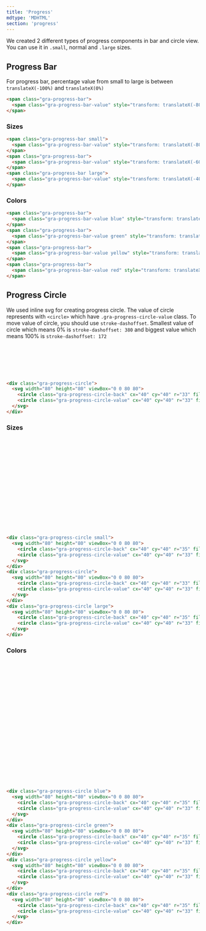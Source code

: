 ```yaml
---
title: 'Progress'
mdtype: 'MDHTML'
section: 'progress'
---
```


We created 2 different types of progress components in bar and circle view. You can use it in `.small`, normal and `.large` sizes.


## Progress Bar

For progress bar, percentage value from small to large is between `translateX(-100%)` and `translateX(0%)`

<div class="gra-doc-s-wrapper">
  <span class="gra-progress-bar">
    <span class="gra-progress-bar-value" style="transform: translateX(-80%);"></span>
  </span>
</div>

```html
<span class="gra-progress-bar">
  <span class="gra-progress-bar-value" style="transform: translateX(-80%);"></span>
</span>
```

### Sizes

<div class="gra-doc-s-wrapper">
  <span class="gra-progress-bar small">
    <span class="gra-progress-bar-value" style="transform: translateX(-80%);"></span>
  </span>
  <span class="gra-progress-bar">
    <span class="gra-progress-bar-value" style="transform: translateX(-60%);"></span>
  </span>
  <span class="gra-progress-bar large">
    <span class="gra-progress-bar-value" style="transform: translateX(-40%);"></span>
  </span>
</div>

```html
<span class="gra-progress-bar small">
  <span class="gra-progress-bar-value" style="transform: translateX(-80%);"></span>
</span>
<span class="gra-progress-bar">
  <span class="gra-progress-bar-value" style="transform: translateX(-60%);"></span>
</span>
<span class="gra-progress-bar large">
  <span class="gra-progress-bar-value" style="transform: translateX(-40%);"></span>
</span>
```

### Colors

<div class="gra-doc-s-wrapper">
  <span class="gra-progress-bar">
    <span class="gra-progress-bar-value blue" style="transform: translateX(-70%);"></span>
  </span>
  <span class="gra-progress-bar">
    <span class="gra-progress-bar-value green" style="transform: translateX(-60%);"></span>
  </span>
  <span class="gra-progress-bar">
    <span class="gra-progress-bar-value yellow" style="transform: translateX(-50%);"></span>
  </span>
  <span class="gra-progress-bar">
    <span class="gra-progress-bar-value red" style="transform: translateX(-40%);"></span>
  </span>
</div>

```html
<span class="gra-progress-bar">
  <span class="gra-progress-bar-value blue" style="transform: translateX(-70%);"></span>
</span>
<span class="gra-progress-bar">
  <span class="gra-progress-bar-value green" style="transform: translateX(-60%);"></span>
</span>
<span class="gra-progress-bar">
  <span class="gra-progress-bar-value yellow" style="transform: translateX(-50%);"></span>
</span>
<span class="gra-progress-bar">
  <span class="gra-progress-bar-value red" style="transform: translateX(-40%);"></span>
</span>
```

## Progress Circle

We used inline svg for creating progress circle. The value of circle represents with `<circle>` which have `.gra-progress-circle-value` class. To move value of circle, you should use `stroke-dashoffset`. Smallest value of circle which means 0% is `stroke-dashoffset: 380` and biggest value which means 100% is `stroke-dashoffset: 172`

<div class="gra-doc-s-wrapper">
  <div class="gra-progress-circle">
    <svg width="80" height="80" viewBox="0 0 80 80">
      <circle class="gra-progress-circle-back" cx="40" cy="40" r="33" fill="none"></circle>
      <circle class="gra-progress-circle-value" cx="40" cy="40" r="33" fill="none" style="stroke-dashoffset: 240"></circle>
    </svg>
  </div>
</div>

```html
<div class="gra-progress-circle">
  <svg width="80" height="80" viewBox="0 0 80 80">
    <circle class="gra-progress-circle-back" cx="40" cy="40" r="33" fill="none"></circle>
    <circle class="gra-progress-circle-value" cx="40" cy="40" r="33" fill="none" style="stroke-dashoffset: 240"></circle>
  </svg>
</div>
```

### Sizes

<div class="gra-doc-s-wrapper gra-progress-circle-wrapper">
 <div class="gra-progress-circle small">
    <svg width="80" height="80" viewBox="0 0 80 80">
      <circle class="gra-progress-circle-back" cx="40" cy="40" r="35" fill="none"></circle>
      <circle class="gra-progress-circle-value" cx="40" cy="40" r="33" fill="none" style="stroke-dashoffset: 240"></circle>
    </svg>
  </div>
  <div class="gra-progress-circle">
    <svg width="80" height="80" viewBox="0 0 80 80">
      <circle class="gra-progress-circle-back" cx="40" cy="40" r="33" fill="none"></circle>
      <circle class="gra-progress-circle-value" cx="40" cy="40" r="33" fill="none" style="stroke-dashoffset: 240"></circle>
    </svg>
  </div>
  <div class="gra-progress-circle large">
    <svg width="80" height="80" viewBox="0 0 80 80">
      <circle class="gra-progress-circle-back" cx="40" cy="40" r="35" fill="none"></circle>
      <circle class="gra-progress-circle-value" cx="40" cy="40" r="33" fill="none" style="stroke-dashoffset: 240"></circle>
    </svg>
  </div>
</div>

```html
<div class="gra-progress-circle small">
  <svg width="80" height="80" viewBox="0 0 80 80">
    <circle class="gra-progress-circle-back" cx="40" cy="40" r="35" fill="none"></circle>
    <circle class="gra-progress-circle-value" cx="40" cy="40" r="33" fill="none" style="stroke-dashoffset: 240"></circle>
  </svg>
</div>
<div class="gra-progress-circle">
  <svg width="80" height="80" viewBox="0 0 80 80">
    <circle class="gra-progress-circle-back" cx="40" cy="40" r="33" fill="none"></circle>
    <circle class="gra-progress-circle-value" cx="40" cy="40" r="33" fill="none" style="stroke-dashoffset: 240"></circle>
  </svg>
</div>
<div class="gra-progress-circle large">
  <svg width="80" height="80" viewBox="0 0 80 80">
    <circle class="gra-progress-circle-back" cx="40" cy="40" r="35" fill="none"></circle>
    <circle class="gra-progress-circle-value" cx="40" cy="40" r="33" fill="none" style="stroke-dashoffset: 240"></circle>
  </svg>
</div>
```

### Colors

<div class="gra-doc-s-wrapper gra-progress-circle-wrapper">
  <div class="gra-progress-circle blue">
    <svg width="80" height="80" viewBox="0 0 80 80">
      <circle class="gra-progress-circle-back" cx="40" cy="40" r="35" fill="none"></circle>
      <circle class="gra-progress-circle-value" cx="40" cy="40" r="33" fill="none" style="stroke-dashoffset: 240"></circle>
    </svg>
  </div>
  <div class="gra-progress-circle green">
    <svg width="80" height="80" viewBox="0 0 80 80">
      <circle class="gra-progress-circle-back" cx="40" cy="40" r="35" fill="none"></circle>
      <circle class="gra-progress-circle-value" cx="40" cy="40" r="33" fill="none" style="stroke-dashoffset: 240"></circle>
    </svg>
  </div>
  <div class="gra-progress-circle yellow">
    <svg width="80" height="80" viewBox="0 0 80 80">
      <circle class="gra-progress-circle-back" cx="40" cy="40" r="35" fill="none"></circle>
      <circle class="gra-progress-circle-value" cx="40" cy="40" r="33" fill="none" style="stroke-dashoffset: 240"></circle>
    </svg>
  </div>
  <div class="gra-progress-circle red">
    <svg width="80" height="80" viewBox="0 0 80 80">
      <circle class="gra-progress-circle-back" cx="40" cy="40" r="35" fill="none"></circle>
      <circle class="gra-progress-circle-value" cx="40" cy="40" r="33" fill="none" style="stroke-dashoffset: 240"></circle>
    </svg>
  </div>
</div>

```html
<div class="gra-progress-circle blue">
  <svg width="80" height="80" viewBox="0 0 80 80">
    <circle class="gra-progress-circle-back" cx="40" cy="40" r="35" fill="none"></circle>
    <circle class="gra-progress-circle-value" cx="40" cy="40" r="33" fill="none" style="stroke-dashoffset: 240"></circle>
  </svg>
</div>
<div class="gra-progress-circle green">
  <svg width="80" height="80" viewBox="0 0 80 80">
    <circle class="gra-progress-circle-back" cx="40" cy="40" r="35" fill="none"></circle>
    <circle class="gra-progress-circle-value" cx="40" cy="40" r="33" fill="none" style="stroke-dashoffset: 240"></circle>
  </svg>
</div>
<div class="gra-progress-circle yellow">
  <svg width="80" height="80" viewBox="0 0 80 80">
    <circle class="gra-progress-circle-back" cx="40" cy="40" r="35" fill="none"></circle>
    <circle class="gra-progress-circle-value" cx="40" cy="40" r="33" fill="none" style="stroke-dashoffset: 240"></circle>
  </svg>
</div>
<div class="gra-progress-circle red">
  <svg width="80" height="80" viewBox="0 0 80 80">
    <circle class="gra-progress-circle-back" cx="40" cy="40" r="35" fill="none"></circle>
    <circle class="gra-progress-circle-value" cx="40" cy="40" r="33" fill="none" style="stroke-dashoffset: 240"></circle>
  </svg>
</div>
```
